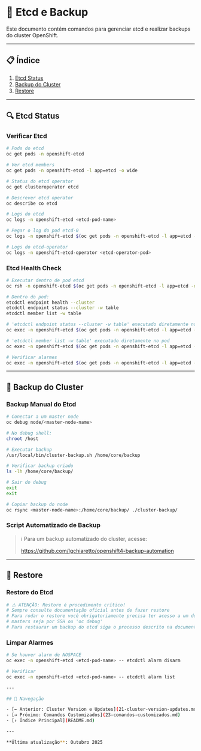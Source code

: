 # 💾 Etcd e Backup

Este documento contém comandos para gerenciar etcd e realizar backups do cluster OpenShift.

---

## 📋 Índice

1. [Etcd Status](#etcd-status)
2. [Backup do Cluster](#backup-do-cluster)
3. [Restore](#restore)

---

## 🔍 Etcd Status

### Verificar Etcd
```bash
# Pods do etcd
oc get pods -n openshift-etcd
```

```bash
# Ver etcd members
oc get pods -n openshift-etcd -l app=etcd -o wide
```

```bash
# Status do etcd operator
oc get clusteroperator etcd
```

```bash
# Descrever etcd operator
oc describe co etcd
```

```bash ignore
# Logs do etcd
oc logs -n openshift-etcd <etcd-pod-name>
```

```bash
# Pegar o log do pod etcd-0
oc logs -n openshift-etcd $(oc get pods -n openshift-etcd -l app=etcd -o jsonpath='{.items[0].metadata.name}')
```

```bash ignore
# Logs do etcd-operator
oc logs -n openshift-etcd-operator <etcd-operator-pod>
```

### Etcd Health Check
```bash ignore
# Executar dentro de pod etcd
oc rsh -n openshift-etcd $(oc get pods -n openshift-etcd -l app=etcd -o jsonpath='{.items[0].metadata.name}')
```

```bash ignore
# Dentro do pod:
etcdctl endpoint health --cluster
etcdctl endpoint status --cluster -w table
etcdctl member list -w table
```

```bash
# 'etcdctl endpoint status --cluster -w table' executado diretamente no pod
oc exec -n openshift-etcd $(oc get pods -n openshift-etcd -l app=etcd -o jsonpath='{.items[0].metadata.name}') -- etcdctl endpoint status --cluster -w table
```

```bash
# 'etcdctl member list -w table' executado diretamente no pod
oc exec -n openshift-etcd $(oc get pods -n openshift-etcd -l app=etcd -o jsonpath='{.items[1].metadata.name}') -- etcdctl member list -w table
```

```bash
# Verificar alarmes
oc exec -n openshift-etcd $(oc get pods -n openshift-etcd -l app=etcd -o jsonpath='{.items[0].metadata.name}') -- etcdctl alarm list
```

---

## 💾 Backup do Cluster

### Backup Manual do Etcd
```bash ignore
# Conectar a um master node
oc debug node/<master-node-name>
```

```bash ignore
# No debug shell:
chroot /host
```

```bash ignore
# Executar backup
/usr/local/bin/cluster-backup.sh /home/core/backup
```

```bash ignore
# Verificar backup criado
ls -lh /home/core/backup/
```

```bash ignore
# Sair do debug
exit
exit
```

```bash ignore
# Copiar backup do node
oc rsync <master-node-name>:/home/core/backup/ ./cluster-backup/
```

### Script Automatizado de Backup

> ℹ️ Para um backup automatizado do cluster, acesse:
>
> https://github.com/lgchiaretto/openshift4-backup-automation

---

## 🔄 Restore

### Restore do Etcd
```bash ignore
# ⚠️ ATENÇÃO: Restore é procedimento crítico!
# Sempre consulte documentação oficial antes de fazer restore
# Para rodar o restore você obrigatoriamente precisa ter acesso a um dos 
# masters seja por SSH ou 'oc debug'
# Para restaurar um backup do etcd siga o processo descrito na documentação oficial 
```

### Limpar Alarmes
```bash ignore
# Se houver alarm de NOSPACE
oc exec -n openshift-etcd <etcd-pod-name> -- etcdctl alarm disarm
```

```bash
# Verificar
oc exec -n openshift-etcd <etcd-pod-name> -- etcdctl alarm list

---

## 📖 Navegação

- [← Anterior: Cluster Version e Updates](21-cluster-version-updates.md)
- [→ Próximo: Comandos Customizados](23-comandos-customizados.md)
- [↑ Índice Principal](README.md)

---

**Última atualização**: Outubro 2025
